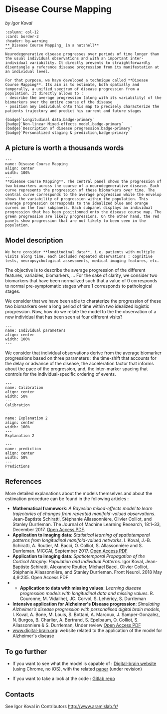 # Disease Course Mapping
_by Igor Koval_

````{panels}
:column: col-12
:card: border-2
:header: bg-warning
**_Disease Course Mapping_ in a nutshell**
^^^
Neurodegenerative disease progresses over periods of time longer than the usual individual observations and with an important inter-individual variability. It directly prevents to straightforwardly disentangle a reference disease progression from its manifestation at an individual level.

For that purpose, we have developed a technique called **Disease Course Mapping**. Its aim is to estimate, both spatially and temporally, a unified spectrum of disease progression from a population. It directly allows to :
- describe the average progression (along with its variability) of the biomarkers over the entire course of the disease
- position any individual onto this map to precisely characterize the patients trajectory and predict his current and future stages

{badge}`Longitudinal data,badge-primary`
{badge}`Non-linear Mixed-effects model,badge-primary`
{badge}`Description of disease progression,badge-primary`
{badge}`Personalized staging & prediction,badge-primary`

````

## A picture is worth a thousands words


```{figure} ../../_static/img/disease_course_mapping/trajectory_mapping.png
---
name: Disease Course Mapping
align: center
width: 100%
---
**Disease Course Mapping**. The central panel shows the progression of two biomarkers across the course of a neurodegenerative disease. Each curve represents the progression of these biomarkers over time. The central curve corresponds to the average progression while the envelop shows the variability of progression within the population. This average progression corresponds to the idealized blue and orange curves on the four subpanels. Each subpanel displays an individual progression that has been positionned onto the disease course map. The green progression are likely progressions. On the other hand, the red panels show progression that are not likely to been seen in the population.
```



## Model description

```{admonition} Input data
We here consider **longitudinal data**, i.e. patients with multiple visits along time, each included repeated observations : cognitive tests, neuropsychological assessments, medical imaging features, etc.
```

The objective is to describe the average progression of the different features, variables, biomarkers, ... For the sake of clarity, we consider two biomarkers that have been normalized such that a value of 0 corresponds to normal pre-symptomatic stages where 1 corresponds to pathological stages.

We consider that we have been able to charaterize the progression of these two biomarkers over a long period of time within two idealized logistic progression. Now, how do we relate the model to the the observation of a new individual that has been seen at four different visits?


```{figure} ../../_static/img/disease_course_mapping/model_explanation_1.png
---
name: Individual parameters
align: center
width: 100%
---

```

We consider that individual observations derive from the average biomarker progressions based on three parameters : the time-shift that accounts for the delay or advance of the disease, the acceleration factor that informs about the pace of the progression, and, the inter-marker spacing that controls for the individual-specific ordering of events.



```{figure} ../../_static/img/disease_course_mapping/calibration.png
---
name: Calibration
align: center
width: 50%
---
Calibration
```


```{figure} ../../_static/img/disease_course_mapping/model_explanation_2.png
---
name: Explanation 2
align: center
width: 100%
---
Explanation 2
```



```{figure} ../../_static/img/disease_course_mapping/prediction.png
---
name: prediction
align: center
width: 50%
---
Predictions
```



## References
More detailed explanations about the models themselves and  about the estimation procedure can be found in the following articles :

- **Mathematical framework**: *A Bayesian mixed-effects model to learn trajectories of changes from repeated manifold-valued observations*. Jean-Baptiste Schiratti, Stéphanie Allassonnière, Olivier Colliot, and Stanley Durrleman.  The Journal of Machine Learning Research, 18:1–33, December 2017. [Open Access PDF](https://hal.archives-ouvertes.fr/hal-01540367).
- **Application to imaging data**: *Statistical learning of spatiotemporal patterns from longitudinal manifold-valued networks*. I. Koval, J.-B. Schiratti, A. Routier, M. Bacci, O. Colliot, S. Allassonnière and S. Durrleman. MICCAI, September 2017. [Open Access PDF](https://arxiv.org/pdf/1709.08491.pdf)
- **Application to imaging data**: *Spatiotemporal Propagation of the Cortical Atrophy: Population and Individual Patterns*. Igor Koval, Jean-Baptiste Schiratti, Alexandre Routier, Michael Bacci, Olivier Colliot, Stéphanie Allassonnière, and Stanley Durrleman. Front Neurol. 2018 May 4;9:235. Open Access PDF
- - **Application to data with missing values**: *Learning disease progression models with longitudinal data and missing values*. R. Couronne, M. Vidailhet, JC. Corvol, S. Lehéricy, S. Durrleman
- **Intensive application for Alzheimer's Disease progression**: *Simulating Alzheimer’s disease progression with personalised digital brain models*, I. Koval, A. Bone, M. Louis, S. Bottani, A. Marcoux, J. Samper-Gonzalez, N. Burgos, B. Charlier, A. Bertrand, S. Epelbaum, O. Colliot, S. Allassonniere & S. Durrleman, Under review [Open Access PDF](https://hal.inria.fr/hal-01964821/file/SimulatingAlzheimer_low_resolution%20%281%29.pdf)
- www.digital-brain.org: website related to the application of the model for Alzheimer's disease

## To go further

- If you want to see what the model is capable of : [Digital-brain website](https://www.digital-brain.org) (using Chrome, no iOS), with the related [paper](https://hal.archives-ouvertes.fr/hal-01744538v3/document) (under revision)

- If you want to take a look at the code : [Gitlab repo](https://gitlab.com/icm-institute/aramislab/leaspy/)



## Contacts
See Igor Koval in Contributors
http://www.aramislab.fr/
